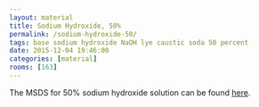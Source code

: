 ```yaml
---
layout: material
title: Sodium Hydroxide, 50%
permalink: /sodium-hydroxide-50/
tags: base sodium hydroxide NaOH lye caustic soda 50 percent
date: 2015-12-04 19:46:00
categories: [material]
rooms: [163]
---
```


The MSDS for 50% sodium hydroxide solution can be found [here]({{site.baseurl}}/sheets/NaOH50.pdf).

